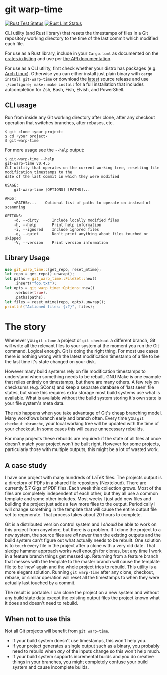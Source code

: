 # git warp-time

[![Rust Test Status](https://img.shields.io/github/workflow/status/alerque/git-warp-time/Rust%20Test?label=Rust+Test&logo=Rust)](https://github.com/alerque/git-warp-time/actions?workflow=Rust+Test)
[![Rust Lint Status](https://img.shields.io/github/workflow/status/alerque/git-warp-time/Rust%20Lint?label=Rust+Lint&logo=Rust)](https://github.com/alerque/git-warp-time/actions?workflow=Rust+Lint)

CLI utility (and Rust library) that resets the timestamps of files in a Git repository working directory to the time of the last commit which modified each file.

For use as a Rust library, include in your `Cargo.toml` as documented on the [crates.io listing](https://crates.io/crates/git-warp-time) and use per [the API documentation](https://docs.rs/git-warp-time).

For use as a CLI utility, first check whether your distro has packages (e.g. [Arch Linux](https://archlinux.org/packages/community/x86_64/git-warp-time/)). Otherwise you can either install just plain binary with `cargo install git-warp-time` or download the [latest](https://github.com/alerque/git-warp-time/releases/latest) source release and use `./configure; make; make install` for a full installation that includes autcompletion for Zsh, Bash, Fish, Elvish, and PowerShell.

## CLI usage

Run from inside any Git working directory after clone, after any checkout operation that switches branches, after rebases, etc.

```console
$ git clone ‹your project›
$ cd ‹your project›
$ git-warp-time
```

For more usage see the `--help` output:

```console
$ git-warp-time --help
git-warp-time v0.4.5
CLI utility that operates on the current working tree, resetting file modification timestamps to the
date of the last commit in which they were modified

USAGE:
    git-warp-time [OPTIONS] [PATHS]...

ARGS:
    <PATHS>...    Optional list of paths to operate on instead of scannning

OPTIONS:
    -d, --dirty      Include locally modified files
    -h, --help       Print help information
    -i, --ignored    Include ignored files
    -q, --quiet      Don't print anything about files touched or skipped
    -V, --version    Print version information
```

## Library Usage

```rust
use git_warp_time::{get_repo, reset_mtime};
let repo = get_repo().unwrap();
let paths = git_warp_time::FileSet::new()
	.insert("foo.txt");
let opts = git_warp_time::Options::new()
	.verbose(true).
	.paths(paths);
let files = reset_mtime(repo, opts).unwrap();
println!("Actioned files: {:?}", files);
```

# The story

Whenever you `git clone` a project or `git checkout` a different branch, Git will write all the relevant files to your system at the moment you run the Git command.
Logical enough.
Git is doing the right thing.
For most use cases there is nothing wrong with the latest modification timestamp of a file to be the last time it's state changed on your disk.

However many build systems rely on file modification timestamps to understand when something needs to be rebuilt.
GNU Make is one example that relies entirely on timestamps, but there are many others.
A few rely on checksums (e.g. SCons) and keep a separate database of ‘last seen’ file states, but since this requires extra storage most build systems use what is available.
What is available without the build system storing it's own state is your file system's meta data.

The rub happens when you take advantage of Git's cheap branching model.
Many workflows branch early and branch often.
Every time you `git checkout <branch>`, your local working tree will be updated with the time of your checkout.
In some cases this will cause unnecessary rebuilds.

For many projects these rebuilds are required: if the state of all files at once doesn't match your project won't be built right.
However for some projects, particularly those with multiple outputs, this might be a lot of wasted work.

## A case study

I have one project with many hundreds of LaTeX files.
The projects output is a directory of PDFs in a shared file repository (Nextcloud).
There are currently 5.7 Gigs of PDF files.
Each week this collection grows.
Most of the files are completely independent of each other, but they all use a common template and some other includes.
Most weeks I just add new files and building the project just adds a few more files to the output.
Periodically I will change something in the template that will cause the entire output file set to regenerate.
That process takes about 20 hours to complete.

Git is a distributed version control system and I *should* be able to work on this project from anywhere, but there is a problem.
If I clone the project to a new system, the source files are *all* newer than the existing outputs and the build system can't figure out what actually needs to be rebuilt.
One solution is to `touch` every file in the project after a clone with a very old date.
That sledge hammer approach works well enough for clones, but any time I work in a feature branch things get messed up.
Returning from a feature branch that messes with the template to the master branch will cause the template file to be ‘new’ again and the whole project tries to rebuild.
This utility is a more elegant solution.
Running `git warp-time` after any clone, checkout, rebase, or similar operation will reset all the timestamps to when they were actually last touched by a commit.

The result is portable.
I can clone the project on a new system and without any build state data except the existing output files the project known what it does and doesn't need to rebuild.

## When not to use this

Not all Git projects will benefit from `git warp-time`.

* If your build system doesn't use timestamps, this won't help you.
* If your project generates a single output such as a binary, you probably need to rebuild when *any* of the inputs change so this won't help much.
* If your build system supports incremental builds and you do creative things in your branches, you might completely confuse your build system and cause incomplete builds.
